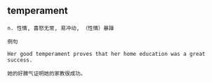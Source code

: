 ## temperament
```
n. 性情, 喜怒无常, 易冲动, （性情）暴躁

例句

Her good temperament proves that her home education was a great success.

她的好脾气证明她的家教很成功。
```